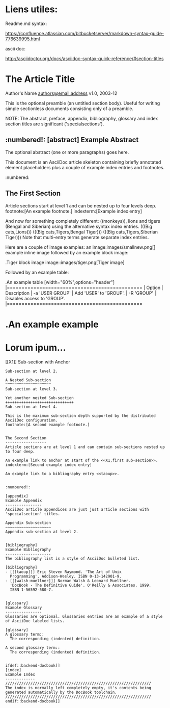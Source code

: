 # Liens utiles:
Readme.md syntax:

https://confluence.atlassian.com/bitbucketserver/markdown-syntax-guide-776639995.html

ascii doc:

http://asciidoctor.org/docs/asciidoc-syntax-quick-reference/#section-titles

The Article Title
=================
Author's Name <authors@email.address>
v1.0, 2003-12


This is the optional preamble (an untitled section body). Useful for
writing simple sectionless documents consisting only of a preamble.

NOTE: The abstract, preface, appendix, bibliography, glossary and
index section titles are significant ('specialsections').


:numbered!:
[abstract]
Example Abstract
----------------
The optional abstract (one or more paragraphs) goes here.

This document is an AsciiDoc article skeleton containing briefly
annotated element placeholders plus a couple of example index entries
and footnotes.

:numbered:

The First Section
-----------------
Article sections start at level 1 and can be nested up to four levels
deep.
footnote:[An example footnote.]
indexterm:[Example index entry]

And now for something completely different: ((monkeys)), lions and
tigers (Bengal and Siberian) using the alternative syntax index
entries.
(((Big cats,Lions)))
(((Big cats,Tigers,Bengal Tiger)))
(((Big cats,Tigers,Siberian Tiger)))
Note that multi-entry terms generate separate index entries.

Here are a couple of image examples: an image:images/smallnew.png[]
example inline image followed by an example block image:

.Tiger block image
image::images/tiger.png[Tiger image]

Followed by an example table:

.An example table
[width="60%",options="header"]
|==============================================
| Option          | Description
| -a 'USER GROUP' | Add 'USER' to 'GROUP'.
| -R 'GROUP'      | Disables access to 'GROUP'.
|==============================================

.An example example
===============================================
Lorum ipum...
===============================================

[[X1]]
Sub-section with Anchor
~~~~~~~~~~~~~~~~~~~~~~~
Sub-section at level 2.

A Nested Sub-section
^^^^^^^^^^^^^^^^^^^^
Sub-section at level 3.

Yet another nested Sub-section
++++++++++++++++++++++++++++++
Sub-section at level 4.

This is the maximum sub-section depth supported by the distributed
AsciiDoc configuration.
footnote:[A second example footnote.]


The Second Section
------------------
Article sections are at level 1 and can contain sub-sections nested up
to four deep.

An example link to anchor at start of the <<X1,first sub-section>>.
indexterm:[Second example index entry]

An example link to a bibliography entry <<taoup>>.


:numbered!:

[appendix]
Example Appendix
----------------
AsciiDoc article appendices are just just article sections with
'specialsection' titles.

Appendix Sub-section
~~~~~~~~~~~~~~~~~~~~
Appendix sub-section at level 2.


[bibliography]
Example Bibliography
--------------------
The bibliography list is a style of AsciiDoc bulleted list.

[bibliography]
- [[[taoup]]] Eric Steven Raymond. 'The Art of Unix
  Programming'. Addison-Wesley. ISBN 0-13-142901-9.
- [[[walsh-muellner]]] Norman Walsh & Leonard Muellner.
  'DocBook - The Definitive Guide'. O'Reilly & Associates. 1999.
  ISBN 1-56592-580-7.


[glossary]
Example Glossary
----------------
Glossaries are optional. Glossaries entries are an example of a style
of AsciiDoc labeled lists.

[glossary]
A glossary term::
  The corresponding (indented) definition.

A second glossary term::
  The corresponding (indented) definition.


ifdef::backend-docbook[]
[index]
Example Index
-------------
////////////////////////////////////////////////////////////////
The index is normally left completely empty, it's contents being
generated automatically by the DocBook toolchain.
////////////////////////////////////////////////////////////////
endif::backend-docbook[]
